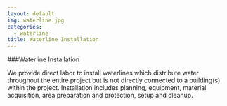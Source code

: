 ```yaml
---
layout: default
img: waterline.jpg
categories: 
  - waterline
title: Waterline Installation
---
```


###Waterline Installation

We provide direct labor to install waterlines which distribute water throughout the entire project but is not directly
connected to a building(s) within the project. Installation includes planning, equipment, material acquisition, area preparation and protection, setup and cleanup.
